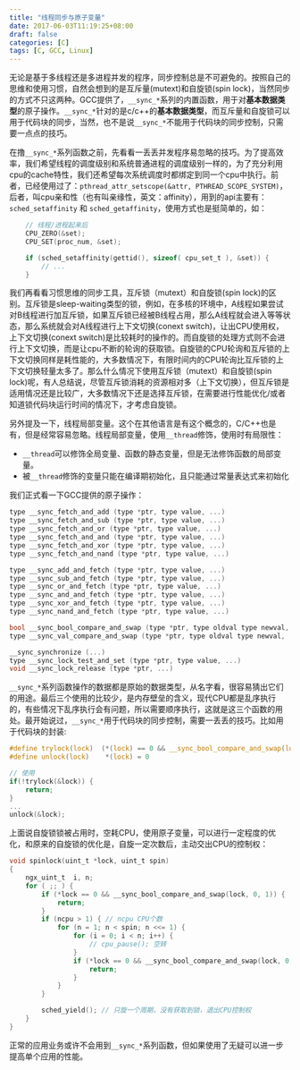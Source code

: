 ```yaml
---
title: "线程同步与原子变量"
date: 2017-06-03T11:19:25+08:00
draft: false
categories: [C]
tags: [C, GCC, Linux]
---
```


无论是基于多线程还是多进程并发的程序，同步控制总是不可避免的。按照自己的思维和使用习惯，自然会想到的是互斥量(mutext)和自旋锁(spin lock)，当然同步的方式不只这两种。GCC提供了，`__sync_*`系列的内置函数，用于对**基本数据类型**的原子操作。`__sync_*`针对的是c/c++的**基本数据类型**，而互斥量和自旋锁可以用于代码块的同步，当然，也不是说`__sync_*`不能用于代码块的同步控制，只需要一点点的技巧。

在撸`__sync_*`系列函数之前，先看看一丢丢并发程序易忽略的技巧。为了提高效率，我们希望线程的调度级别和系统普通进程的调度级别一样的，为了充分利用cpu的cache特性，我们还希望每次系统调度时都绑定到同一个cpu中执行。前者，已经使用过了：`pthread_attr_setscope(&attr, PTHREAD_SCOPE_SYSTEM)`，后者，叫cpu亲和性（也有叫亲缘性，英文：affinity），用到的api主要有：`sched_setaffinity` 和 `sched_getaffinity`，使用方式也是挺简单的，如：  

```C
    // 线程/进程起来后
    CPU_ZERO(&set);
    CPU_SET(proc_num, &set);

    if (sched_setaffinity(gettid(), sizeof( cpu_set_t ), &set)) {
        // ...
    }
```

我们再看看习惯思维的同步工具，互斥锁（mutext）和自旋锁(spin lock)的区别。互斥锁是sleep-waiting类型的锁，例如，在多核的环境中，A线程如果尝试对B线程进行加互斥锁，如果互斥锁已经被B线程占用，那么A线程就会进入等等状态，那么系统就会对A线程进行上下文切换(conext switch)，让出CPU使用权，上下文切换(conext switch)是比较耗时的操作的。而自旋锁的处理方式则不会进行上下文切换，而是让cpu不断的轮询的获取锁。自旋锁的CPU轮询和互斥锁的上下文切换同样是耗性能的，大多数情况下，有限时间内的CPU轮询比互斥锁的上下文切换轻量太多了。那么什么情况下使用互斥锁（mutext）和自旋锁(spin lock)呢，有人总结说，尽管互斥锁消耗的资源相对多（上下文切换），但互斥锁是适用情况还是比较广，大多数情况下还是选择互斥锁，在需要进行性能优化/或者知道锁代码块运行时间的情况下，才考虑自旋锁。

另外提及一下，线程局部变量。这个在其他语言是有这个概念的，C/C++也是有，但是经常容易忽略。线程局部变量，使用`__thread`修饰，使用时有局限性：  

- `__thread`可以修饰全局变量、函数的静态变量，但是无法修饰函数的局部变量。
- 被`__thread`修饰的变量只能在编译期初始化，且只能通过常量表达式来初始化

我们正式看一下GCC提供的原子操作：

```C
type __sync_fetch_and_add (type *ptr, type value, ...)
type __sync_fetch_and_sub (type *ptr, type value, ...)
type __sync_fetch_and_or (type *ptr, type value, ...)
type __sync_fetch_and_and (type *ptr, type value, ...)
type __sync_fetch_and_xor (type *ptr, type value, ...)
type __sync_fetch_and_nand (type *ptr, type value, ...)

type __sync_add_and_fetch (type *ptr, type value, ...)
type __sync_sub_and_fetch (type *ptr, type value, ...)
type __sync_or_and_fetch (type *ptr, type value, ...)
type __sync_and_and_fetch (type *ptr, type value, ...)
type __sync_xor_and_fetch (type *ptr, type value, ...)
type __sync_nand_and_fetch (type *ptr, type value, ...)

bool __sync_bool_compare_and_swap (type *ptr, type oldval type newval, ...)
type __sync_val_compare_and_swap (type *ptr, type oldval type newval, ...)

__sync_synchronize (...)
type __sync_lock_test_and_set (type *ptr, type value, ...)
void __sync_lock_release (type *ptr, ...)
```

`__sync_*`系列函数操作的数据都是原始的数据类型，从名字看，很容易猜出它们的用途。最后三个使用的比较少，是内存壁垒的含义，现代CPU都是乱序执行的，有些情况下乱序执行会有问题，所以需要顺序执行，这就是这三个函数的用处。最开始说过，`__sync_*`用于代码块的同步控制，需要一丢丢的技巧。比如用于代码块的封装:

```C
#define trylock(lock)  (*(lock) == 0 && __sync_bool_compare_and_swap(lock, 0, 1))
#define unlock(lock)    *(lock) = 0

// 使用
if(!trylock(&lock)) {
    return;
}
...
unlock(&lock);
```

上面说自旋锁锁被占用时，空耗CPU，使用原子变量，可以进行一定程度的优化，和原来的自旋锁的优化是，自旋一定次数后，主动交出CPU的控制权：

```C
void spinlock(uint_t *lock, uint_t spin)
{
    ngx_uint_t  i, n;
    for ( ;; ) {
        if (*lock == 0 && __sync_bool_compare_and_swap(lock, 0, 1)) {
            return;
        }
        if (ncpu > 1) { // ncpu CPU个数
            for (n = 1; n < spin; n <<= 1) {
                for (i = 0; i < n; i++) {
                    // cpu_pause(); 空转
                }
                if (*lock == 0 && __sync_bool_compare_and_swap(lock, 0, 1)) {
                    return;
                }
            }
        }

        sched_yield(); // 只旋一个周期，没有获取到锁，退出CPU控制权
    }
}
```

正常的应用业务或许不会用到`__sync_*`系列函数，但如果使用了无疑可以进一步提高单个应用的性能。
